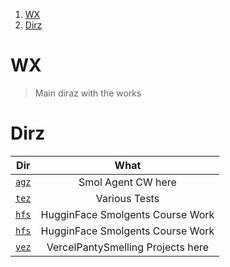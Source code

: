 1. [WX](#wx)
2. [Dirz](#dirz)

# WX

> Main diraz with the works

# Dirz

|       Dir       |               What                |
| :-------------: | :-------------------------------: |
| [`agz`](./agz/) |        Smol Agent CW here         |
| [`tez`](./tez/) |           Various Tests           |
| [`hfs`](./hfs/) | HugginFace Smolgents Course Work  |
| [`hfs`](./hfs/) | HugginFace Smolgents Course Work  |
| [`vez`](./vez/) | VercelPantySmelling Projects here |
